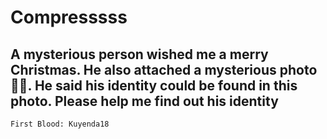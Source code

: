 # Compresssss

## A mysterious person wished me a merry Christmas. He also attached a mysterious photo 📸📸. He said his identity could be found in this photo. Please help me find out his identity

`First Blood: Kuyenda18`
